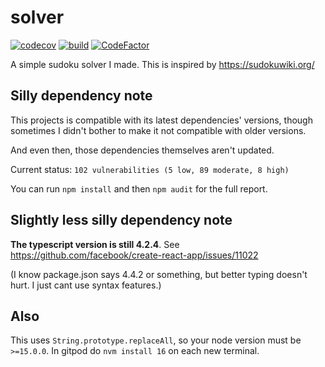 # solver

[![codecov](https://codecov.io/gh/icecream17/solver/branch/main/graph/badge.svg?token=FOcsmxUx91)](https://codecov.io/gh/icecream17/solver)
[![build](https://github.com/icecream17/solver/workflows/build/badge.svg)](https://github.com/icecream17/solver/actions)
[![CodeFactor](https://www.codefactor.io/repository/github/icecream17/solver/badge/main)](https://www.codefactor.io/repository/github/icecream17/solver/overview/main)

A simple sudoku solver I made. This is inspired by <https://sudokuwiki.org/>

## Silly dependency note

This projects is compatible with its latest dependencies' versions,
though sometimes I didn't bother to make it not compatible with older versions.

And even then, those dependencies themselves aren't updated.

Current status: `102 vulnerabilities (5 low, 89 moderate, 8 high)`

You can run `npm install` and then `npm audit` for the full report.

## Slightly less silly dependency note

__The typescript version is still 4.2.4__. See <https://github.com/facebook/create-react-app/issues/11022>

(I know package.json says 4.4.2 or something, but better typing doesn't hurt. I just cant use syntax features.)

## Also

This uses `String.prototype.replaceAll`, so your node version must be `>=15.0.0`. In gitpod do `nvm install 16` on each new terminal.
